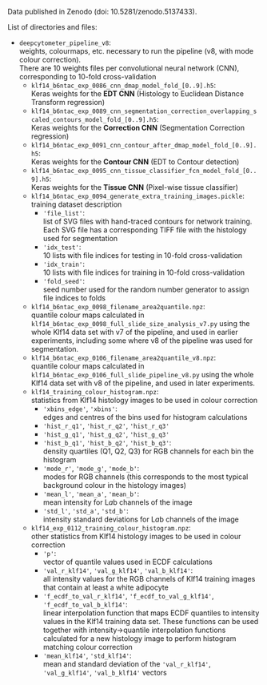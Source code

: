 Data published in Zenodo (doi: 10.5281/zenodo.5137433).

List of directories and files:

* `deepcytometer_pipeline_v8`:  
weights, colourmaps, etc. necessary to run the pipeline (v8, with mode colour correction).  
There are 10 weights files per convolutional neural network (CNN), corresponding to 10-fold cross-validation
  * `klf14_b6ntac_exp_0086_cnn_dmap_model_fold_[0..9].h5`:  
  Keras weights for the **EDT CNN** (Histology to Euclidean Distance Transform regression)
  * `klf14_b6ntac_exp_0089_cnn_segmentation_correction_overlapping_scaled_contours_model_fold_[0..9].h5`:  
  Keras weights for the **Correction CNN** (Segmentation Correction regression)
  * `klf14_b6ntac_exp_0091_cnn_contour_after_dmap_model_fold_[0..9].h5`:  
  Keras weights for the **Contour CNN** (EDT to Contour detection)
  * `klf14_b6ntac_exp_0095_cnn_tissue_classifier_fcn_model_fold_[0..9].h5`:  
  Keras weights for the **Tissue CNN** (Pixel-wise tissue classifier)
  * `klf14_b6ntac_exp_0094_generate_extra_training_images.pickle`:  
  training dataset description
    * `'file_list'`:  
    list of SVG files with hand-traced contours for network training. Each SVG file has a corresponding TIFF file with the histology used for segmentation
    * `'idx_test'`:  
    10 lists with file indices for testing in 10-fold cross-validation
    * `'idx_train'`:  
    10 lists with file indices for training in 10-fold cross-validation
    * `'fold_seed'`:  
    seed number used for the random number generator to assign file indices to folds
  * `klf14_b6ntac_exp_0098_filename_area2quantile.npz`:  
  quantile colour maps calculated in `klf14_b6ntac_exp_0098_full_slide_size_analysis_v7.py` using the whole Klf14 data set with v7 of the pipeline, and used in earlier experiments, including some where v8 of the pipeline was used for segmentation.  
  * `klf14_b6ntac_exp_0106_filename_area2quantile_v8.npz`:  
  quantile colour maps calculated in `klf14_b6ntac_exp_0106_full_slide_pipeline_v8.py` using the whole Klf14 data set with v8 of the pipeline, and used in later experiments.
  * `klf14_training_colour_histogram.npz`:  
  statistics from Klf14 histology images to be used in colour correction
    * `'xbins_edge'`, `'xbins'`:  
    edges and centres of the bins used for histogram calculations
    * `'hist_r_q1'`, `'hist_r_q2'`, `'hist_r_q3'`
    * `'hist_g_q1'`, `'hist_g_q2'`, `'hist_g_q3'`
    * `'hist_b_q1'`, `'hist_b_q2'`, `'hist_b_q3'`:  
    density quartiles (Q1, Q2, Q3) for RGB channels for each bin the histogram
    * `'mode_r'`, `'mode_g'`, `'mode_b'`:  
    modes for RGB channels (this corresponds to the most typical background colour in the histology images)
    * `'mean_l'`, `'mean_a'`, `'mean_b'`:  
    mean intensity for L*a*b channels of the image
    * `'std_l'`, `'std_a'`, `'std_b'`:  
    intensity standard deviations for L*a*b channels of the image
  * `klf14_exp_0112_training_colour_histogram.npz`:  
  other statistics from Klf14 histology images to be used in colour correction
    * `'p'`:  
    vector of quantile values used in ECDF calculations
    * `'val_r_klf14'`, `'val_g_klf14'`, `'val_b_klf14'`:  
    all intensity values for the RGB channels of Klf14 training images that contain at least a white adipocyte
    * `'f_ecdf_to_val_r_klf14'`, `'f_ecdf_to_val_g_klf14'`, `'f_ecdf_to_val_b_klf14'`:  
    linear interpolation function that maps ECDF quantiles to intensity values in the Klf14 training data set. These functions can be used together with intensity->quantile interpolation functions calculated for a new histology image to perform histogram matching colour correction
    * `'mean_klf14'`, `'std_klf14'`:  
    mean and standard deviation of the `'val_r_klf14'`, `'val_g_klf14'`, `'val_b_klf14'` vectors
    
